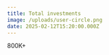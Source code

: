 ```yaml
---
title: Total investments
image: /uploads/user-circle.png
date: 2025-02-12T15:20:00.000Z
---
```

800K+
